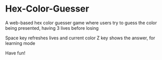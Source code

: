 # Hex-Color-Guesser
A web-based hex color guesser game where users try to guess the color being presented, having 3 lives before losing

Space key refreshes lives and current color
Z key shows the answer, for learning mode

Have fun!
